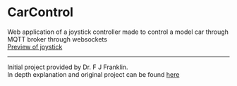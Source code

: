 # CarControl

Web application of a joystick controller made to control a model car through MQTT broker through websockets  
[Preview of joystick](https://frosty-albattani-b6fb40.netlify.com/dash.html)
___
Initial project provided by Dr. F J Franklin.  
In depth explanation and original project can be found [here](https://github.com/FJFranklin/cariot)
